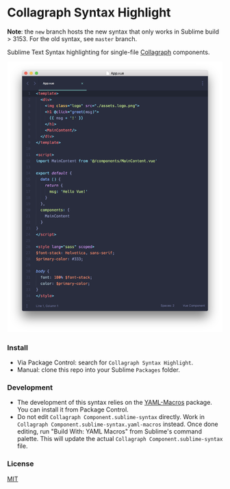 # Collagraph Syntax Highlight

**Note**: the `new` branch hosts the new syntax that only works in Sublime build > 3153. For the old syntax, see `master` branch.

Sublime Text Syntax highlighting for single-file [Collagraph](https://github.com/fork-tongue/collagraph) components.

<!-- TODO: update screenshot with Collagraph example -->
<p align="center">
  <img width="809px" src="https://raw.githubusercontent.com/vuejs/vue-syntax-highlight/new/samples/screenshot.png">
</p>


### Install

- Via Package Control: search for `Collagraph Syntax Highlight`.
- Manual: clone this repo into your Sublime `Packages` folder.


### Development

- The development of this syntax relies on the [YAML-Macros](https://github.com/Thom1729/YAML-Macros) package. You can install it from Package Control.
- Do not edit `Collagraph Component.sublime-syntax` directly. Work in `Collagraph Component.sublime-syntax.yaml-macros` instead. Once done editing, run "Build With: YAML Macros" from Sublime's command palette. This will update the actual `Collagraph Component.sublime-syntax` file.


### License

[MIT](http://opensource.org/licenses/MIT)
